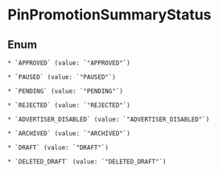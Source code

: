 
# PinPromotionSummaryStatus

## Enum


    * `APPROVED` (value: `"APPROVED"`)

    * `PAUSED` (value: `"PAUSED"`)

    * `PENDING` (value: `"PENDING"`)

    * `REJECTED` (value: `"REJECTED"`)

    * `ADVERTISER_DISABLED` (value: `"ADVERTISER_DISABLED"`)

    * `ARCHIVED` (value: `"ARCHIVED"`)

    * `DRAFT` (value: `"DRAFT"`)

    * `DELETED_DRAFT` (value: `"DELETED_DRAFT"`)



